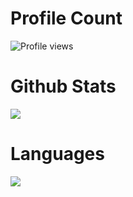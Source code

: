 # Profile Count
![Profile views](https://komarev.com/ghpvc/?username=vonypeto&color=blueviolet) 

# Github Stats
<img align="center" src="https://github-readme-stats.vercel.app/api?username=Jhian14&show_icons=true&theme=radical%22%3E"/>

# Languages 

<img align="center" src="https://github-readme-stats.vercel.app/api/top-langs/?username=Jhian1&layout=compact&theme=radical%22%3E"/>
